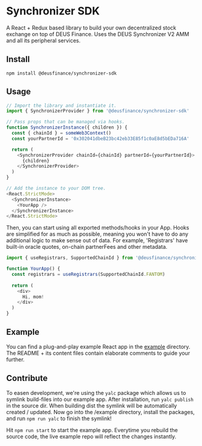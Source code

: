 # Synchronizer SDK
A React + Redux based library to build your own decentralized stock exchange on top of DEUS Finance. Uses the DEUS Synchronizer V2 AMM and all its peripheral services.

## Install
`npm install @deusfinance/synchronizer-sdk`

## Usage
```javascript
// Import the library and instantiate it.
import { SynchronizerProvider } from '@deusfinance/synchronizer-sdk'

// Pass props that can be managed via hooks.
function SynchronizerInstance({ children }) {
  const { chainId } = someWeb3Context()
  const yourPartnerId = '0x302041dbeB23bc42eb33E85f1c0aE8d5bEDa716A'

  return (
    <SynchronizerProvider chainId={chainId} partnerId={yourPartnerId}>
      {children}
    </SynchronizerProvider>
  )
}

// Add the instance to your DOM tree.
<React.StrictMode>
  <SynchronizerInstance>
    <YourApp />
  </SynchronizerInstance>
</React.StrictMode>
```

Then, you can start using all exported methods/hooks in your App. Hooks are simplified for as much as possible, meaning you won't have to do any additional logic to make sense out of data. For example, 'Registrars' have built-in oracle quotes, on-chain partnerFees and other metadata. 
```javascript
import { useRegistrars, SupportedChainId } from '@deusfinance/synchronizer-sdk'

function YourApp() {
  const registrars = useRegistrars(SupportedChainId.FANTOM)
  
  return (
    <div>
      Hi, mom!
    </div>
  )
}
```

## Example
You can find a plug-and-play example React app in the [example](/example) directory. The README + its content files contain elaborate comments to guide your further.

## Contribute
To easen development, we're using the `yalc` package which allows us to symlink build-files into our example app. After installation, run `yalc publish` in the source dir. When building dist the symlink will be automatically created / updated. Now go into the /example directory, install the packages, and run `npm run yalc` to finish the symlink!

Hit `npm run start` to start the example app. Everytime you rebuild the source code, the live example repo will reflect the changes instantly. 

